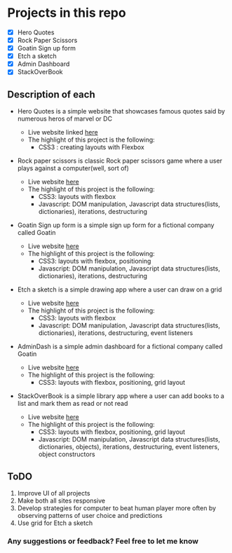 # Projects in this repo

- [x] Hero Quotes
- [x] Rock Paper Scissors
- [x] Goatin Sign up form
- [x] Etch a sketch
- [x] Admin Dashboard
- [x] StackOverBook

## Description of each

- Hero Quotes is a simple website that showcases famous quotes said by numerous heros of marvel or DC
    - Live website linked [here](https://hero505.netlify.app/)
    - The highlight of this project is the following:
        - CSS3 : creating layouts with Flexbox

- Rock paper scissors is classic Rock paper scissors game where a user plays against a computer(well, sort of)
    - Live website [here](https://rock-paper505.netlify.app/)
    - The highlight of this project is the following:
        - CSS3: layouts with flexbox
        - Javascript: DOM manipulation, Javascript data structures(lists, dictionaries), iterations, destructuring

- Goatin Sign up form is a simple sign up form for a fictional company called Goatin
    - Live website [here](https://goatin505.netlify.app/)
    - The highlight of this project is the following:
        - CSS3: layouts with flexbox, positioning
        - Javascript: DOM manipulation, Javascript data structures(lists, dictionaries), iterations, destructuring

- Etch a sketch is a simple drawing app where a user can draw on a grid
    - Live website [here](https://etch-a-sketch505.netlify.app/)
    - The highlight of this project is the following:
        - CSS3: layouts with flexbox
        - Javascript: DOM manipulation, Javascript data structures(lists, dictionaries), iterations, destructuring, event listeners

- AdminDash is a simple admin dashboard for a fictional company called Goatin
    - Live website [here](https://dash505.netlify.app/)
    - The highlight of this project is the following:
        - CSS3: layouts with flexbox, positioning, grid layout

- StackOverBook is a simple library app where a user can add books to a list and mark them as read or not read
    - Live website [here](https://lib505.netlify.app/)
    - The highlight of this project is the following:
        - CSS3: layouts with flexbox, positioning, grid layout
        - Javascript: DOM manipulation, Javascript data structures(lists, dictionaries, objects), iterations, destructuring, event listeners, object constructors

## ToDO

1. Improve UI of all projects
2. Make both all sites responsive
3. Develop strategies for computer to beat human player more often by observing patterns of user choice and predictions
4. Use grid for Etch a sketch

### Any suggestions or feedback? Feel free to let me know
<!-- End of file -->
